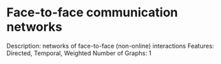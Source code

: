 # Face-to-face communication networks

Description: networks of face-to-face (non-online) interactions
Features: Directed, Temporal, Weighted
Number of Graphs: 1